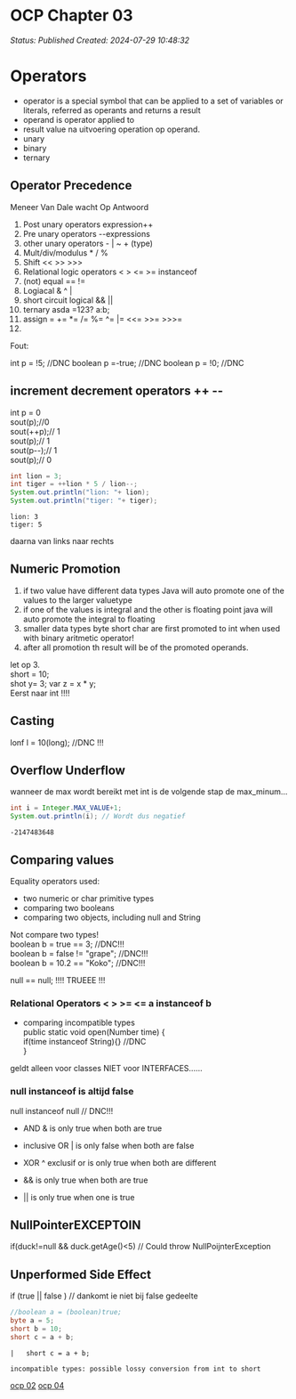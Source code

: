 # OCP Chapter 03

_Status: Published_
_Created: 2024-07-29 10:48:32_

# Operators

- operator is a special symbol that can be applied to a set of variables or literals, referred as operants and returns a result  
- operand is operator applied to
- result value na uitvoering operation op operand.
- unary
- binary
- ternary




## Operator Precedence

Meneer Van Dale wacht Op Antwoord  

1. Post unary operators expression++
2. Pre unary operators --expressions
3. other unary operators - | ~ + (type)
4. Mult/div/modulus * / %
5. Shift << >> >>>
6. Relational logic operators < >  <= >= instanceof
7. (not) equal == !=
8. Logiacal & ^ |
9. short circuit logical && ||
10. ternary asda =123? a:b;
11. assign = += *= /= %= ^= |= <<= >>= >>>=
12. 

Fout:  

int p = !5; //DNC
boolean p =-true; //DNC
boolean p = !0; //DNC


## increment decrement operators ++ --

int p = 0  
sout(p);//0  
sout(++p);// 1  
sout(p);// 1  
sout(p--);// 1  
sout(p);// 0  




```Java
int lion = 3;
int tiger = ++lion * 5 / lion--;
System.out.println("lion: "+ lion);
System.out.println("tiger: "+ tiger);
```

    lion: 3
    tiger: 5


daarna van links naar rechts

## Numeric Promotion

1. if two value have different data types Java will auto promote one of the values to the larger valuetype
2. if one of the values is integral and the other is floating point java will auto promote the integral to floating
3. smaller data types byte short char are first promoted to int when used with binary aritmetic operator!
4. after all promotion th result will be of the promoted operands.

let op 3.  
short = 10;  
shot y= 3;
var z = x * y;  
Eerst naar int !!!!   
    

## Casting
lonf l = 10(long); //DNC !!!

## Overflow Underflow
wanneer de max wordt bereikt met int is de volgende stap de max_minum...



```Java
int i = Integer.MAX_VALUE+1;
System.out.println(i); // Wordt dus negatief
```

    -2147483648


## Comparing values
Equality  operators used:
- two numeric or char primitive types
- comparing two booleans
- comparing two objects, including null and String

Not compare two types!  
boolean b = true == 3; //DNC!!!  
boolean b = false != "grape"; //DNC!!!  
boolean b = 10.2 == "Koko"; //DNC!!!  

null == null; !!!! TRUEEE !!!

### Relational Operators < > >= <= a instanceof b

- comparing incompatible types  
public static void open(Number time) {  
  if(time instanceof String){} //DNC  
}


geldt alleen voor classes NIET voor INTERFACES......  


### null instanceof is altijd false

null instanceof null // DNC!!!








- AND & is only true when both are true
- inclusive OR |  is only false when both are false
- XOR ^ exclusif or is only true when both are different 

- && is only true when both are true
- ||  is only true when one is true


## NullPointerEXCEPTOIN
if(duck!=null && duck.getAge()<5) // Could throw NullPoijnterException


## Unperformed Side Effect

if (true || false ) // dankomt ie niet bij false gedeelte  




```Java
//boolean a = (boolean)true;
byte a = 5;
short b = 10;
short c = a + b;
```


    |   short c = a + b;

    incompatible types: possible lossy conversion from int to short

    
[ocp 02](http://hjh.devsnips.nl/ocp02)
[ocp 04](http://hjh.devsnips.nl/ocp04)